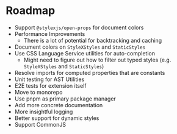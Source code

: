 # Roadmap

- Support `@stylexjs/open-props` for document colors
- Performance Improvements
  - There is a lot of potential for backtracking and caching
- Document colors on `StyleXStyles` and `StaticStyles`
- Use CSS Language Service utilities for auto-completion
  - Might need to figure out how to filter out typed styles (e.g. `StyleXStyles` and `StaticStyles`)
- Resolve imports for computed properties that are constants
- Unit testing for AST Utilities
- E2E tests for extension itself
- Move to monorepo
- Use pnpm as primary package manager
- Add more concrete documentation
- More insightful logging
- Better support for dynamic styles
- Support CommonJS
